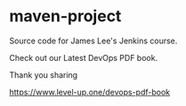 # maven-project
Source code for James Lee's Jenkins course.

Check out our Latest DevOps PDF book.

Thank you sharing

https://www.level-up.one/devops-pdf-book
